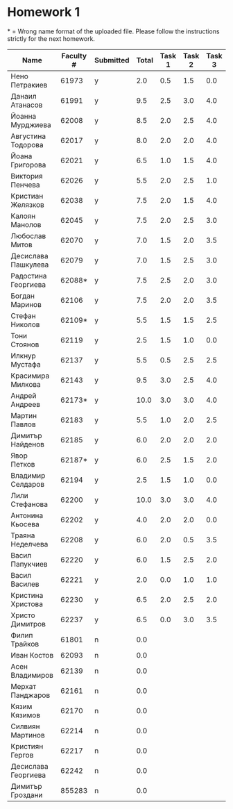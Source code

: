 # Homework 1
\* = Wrong name format of the uploaded file. Please follow the instructions strictly for the next homework. 

Name                 |  Faculty #  |  Submitted  |  Total         |  Task 1  |  Task 2  |  Task 3
---------------------|-------------|-------------|----------------|----------|----------|--------
Нено Петракиев       |  61973      |  y          |  2.0           |  0.5     |  1.5     |  0.0
Данаил Атанасов      |  61991      |  y          |  9.5           |  2.5     |  3.0     |  4.0
Йоанна Мурджиева     |  62008      |  y          |  8.5           |  2.0     |  2.5     |  4.0
Августина Тодорова   |  62017      |  y          |  8.0           |  2.0     |  2.0     |  4.0
Йоана Григорова      |  62021      |  y          |  6.5           |  1.0     |  1.5     |  4.0
Виктория Пенчева     |  62026      |  y          |  5.5           |  2.0     |  2.5     |  1.0
Кристиан Желязков    |  62038      |  y          |  7.5           |  2.0     |  1.5     |  4.0
Калоян Манолов       |  62045      |  y          |  7.5           |  2.0     |  2.5     |  3.0
Любослав Митов       |  62070      |  y          |  7.0           |  1.5     |  2.0     |  3.5
Десислава Пашкулева  |  62079      |  y          |  7.0           |  1.5     |  2.5     |  3.0
Радостина Георгиева  |  62088*     |  y          |  7.5           |  2.5     |  2.0     |  3.0
Богдан Маринов       |  62106      |  y          |  7.5           |  2.0     |  2.0     |  3.5
Стефан Николов       |  62109*     |  y          |  5.5           |  1.5     |  1.5     |  2.5
Тони Стоянов         |  62119      |  y          |  2.5           |  1.5     |  1.0     |  0.0
Илкнур Мустафа       |  62137      |  y          |  5.5           |  0.5     |  2.5     |  2.5
Красимира Милкова    |  62143      |  y          |  9.5           |  3.0     |  2.5     |  4.0
Андрей Андреев       |  62173*     |  y          |  10.0          |  3.0     |  3.0     |  4.0
Мартин Павлов        |  62183      |  y          |  5.5           |  1.0     |  2.0     |  2.5
Димитър Найденов     |  62185      |  y          |  6.0           |  2.0     |  2.0     |  2.0
Явор Петков          |  62187*     |  y          |  6.0           |  2.5     |  1.5     |  2.0
Владимир Селдаров    |  62194      |  y          |  2.5           |  1.5     |  1.0     |  0.0
Лили Стефанова       |  62200      |  y          |  10.0          |  3.0     |  3.0     |  4.0
Антонина Кьосева     |  62202      |  y          |  4.0           |  2.0     |  2.0     |  0.0
Траяна Неделчева     |  62208      |  y          |  6.0           |  2.0     |  0.5     |  3.5
Васил Папукчиев      |  62220      |  y          |  6.0           |  1.5     |  2.5     |  2.0
Васил Василев        |  62221      |  y          |  2.0           |  0.0     |  1.0     |  1.0
Кристина Христова    |  62230      |  y          |  6.5           |  2.0     |  2.5     |  2.0
Христо Димитров      |  62237      |  y          |  6.5           |  0.0     |  3.0     |  3.5
Филип Трайков        |  61801      |  n          |  0.0           |          |          |
Иван Костов          |  62093      |  n          |  0.0           |          |          |
Асен Владимиров      |  62139      |  n          |  0.0           |          |          |
Мерхат Панджаров     |  62161      |  n          |  0.0           |          |          |
Кязим Кязимов        |  62170      |  n          |  0.0           |          |          |
Силвиян Мартинов     |  62214      |  n          |  0.0           |          |          |
Кристиян Гергов      |  62217      |  n          |  0.0           |          |          |
Десислава Георгиева  |  62242      |  n          |  0.0           |          |          |
Димитър Гроздани     |  855283     |  n          |  0.0           |          |          |